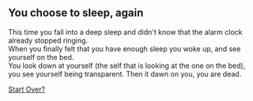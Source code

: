 ## You choose to sleep, again

This time you fall into a deep sleep and didn't know that the alarm clock already stopped ringing.  
When you finally felt that you have enough sleep you woke up, and see yourself on the bed.  
You look down at yourself (the self that is looking at the one on the bed), you see yourself being transparent. Then it dawn on you, you are dead.

[Start Over?](../../../../beginning.md)
